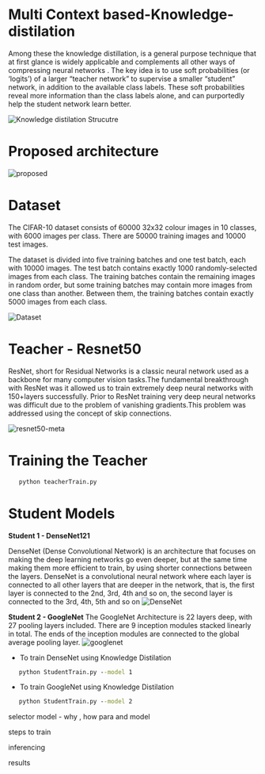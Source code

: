 # Multi Context based-Knowledge-distilation

Among these the knowledge distillation, is a general purpose technique that at first glance is widely applicable and complements all other ways of compressing neural networks . The key idea is to use soft probabilities (or ‘logits’) of a larger “teacher network” to supervise a smaller “student” network, in addition to the available class labels. These soft probabilities reveal more information than the class labels alone, and can purportedly help the student network learn better.

![Knowledge distilation Strucutre](https://github.com/glthrivikram/Multistudent-Knowledge-distilation/blob/main/images/Knowledge%20distilation%20structure.png)

# Proposed architecture
![proposed](https://github.com/glthrivikram/Multistudent-Knowledge-distilation/blob/main/images/MS.png)

 

# Dataset

The CIFAR-10 dataset consists of 60000 32x32 colour images in 10 classes, with 6000 images per class. There are 50000 training images and 10000 test images.

The dataset is divided into five training batches and one test batch, each with 10000 images. The test batch contains exactly 1000 randomly-selected images from each class. The training batches contain the remaining images in random order, but some training batches may contain more images from one class than another. Between them, the training batches contain exactly 5000 images from each class.

![Dataset](https://github.com/glthrivikram/Multistudent-Knowledge-distilation/blob/main/images/cifar10.png)

# Teacher - Resnet50

ResNet, short for Residual Networks is a classic neural network used as a backbone for many computer vision tasks.The fundamental breakthrough with ResNet was it allowed us to train extremely deep neural networks with 150+layers successfully. Prior to ResNet training very deep neural networks was difficult due to the problem of vanishing gradients.This problem was addressed using the concept of skip connections.

![resnet50-meta](https://github.com/glthrivikram/Multistudent-Knowledge-distilation/blob/main/images/resnetmeta.png)


# Training the Teacher

```bat
   python teacherTrain.py 
```
# Student Models

**Student 1 - DenseNet121**
  
   DenseNet (Dense Convolutional Network) is an architecture that focuses on making the deep learning networks go even deeper, but at the same time making them more efficient to    train, by using shorter connections between the layers. DenseNet is a convolutional neural network where each layer is connected to all other layers that are deeper in the      network, that is, the first layer is connected to the 2nd, 3rd, 4th and so on, the second layer is connected to the 3rd, 4th, 5th and so on
![DenseNet](https://miro.medium.com/max/875/1*B0urIaJjCIjFIz1MZOP5YQ.png)


**Student 2 - GoogleNet**
    The GoogleNet Architecture is 22 layers deep, with 27 pooling layers included. There are 9 inception modules stacked linearly in total. The ends of the inception modules are     connected to the global average pooling layer.
![googlenet](https://github.com/glthrivikram/Multistudent-Knowledge-distilation/blob/main/images/googlenet.jpg)
 
* To train DenseNet using Knowledge Distilation 
```bat
   python StudentTrain.py --model 1
```

* To train GoogleNet using Knowledge Distilation 
```bat
   python StudentTrain.py --model 2
```


selector model - why , how para and model 

steps to train 

inferencing 


results 

